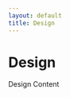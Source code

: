 ```yaml
---
layout: default
title: Design
---
```


<h1>Design</h1>
<div class="content">
  Design Content
</div>